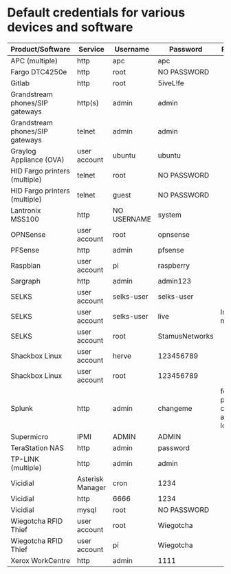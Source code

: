 # Default credentials for various devices and software

Product/Software | Service | Username | Password | Remarks
---------------- | ------- | -------- | -------- | -------
APC (multiple)  | http | apc | apc |
Fargo DTC4250e | http | root | NO PASSWORD |
Gitlab | http | root | 5iveL!fe |
Grandstream phones/SIP gateways | http(s) | admin | admin |
Grandstream phones/SIP gateways | telnet | admin | admin | 
Graylog Appliance (OVA) | user account | ubuntu | ubuntu |
HID Fargo printers (multiple) | telnet | root | NO PASSWORD |
HID Fargo printers (multiple) | telnet | guest | NO PASSWORD |
Lantronix MSS100 | http | NO USERNAME | system |
OPNSense | user account | root | opnsense |
PFSense | http | admin | pfsense |
Raspbian | user account | pi | raspberry |
Sargraph | http | admin | admin123 |
SELKS | user account | selks-user | selks-user |
SELKS | user account | selks-user | live | In "live mode"
SELKS | user account | root | StamusNetworks |
Shackbox Linux | user account | herve | 123456789 |
Shackbox Linux | user account | root | 123456789 |
Splunk | http | admin | changeme | forces password change after first login
Supermicro | IPMI | ADMIN | ADMIN |
TeraStation NAS | http | admin | password |
TP-LINK (multiple) | http | admin | admin |
Vicidial | Asterisk Manager | cron | 1234 |
Vicidial | http | 6666 | 1234 |
Vicidial | mysql | root | NO PASSWORD |
Wiegotcha RFID Thief | user account | root | Wiegotcha |
Wiegotcha RFID Thief | user account | pi | Wiegotcha |
Xerox WorkCentre | http | admin | 1111 |
